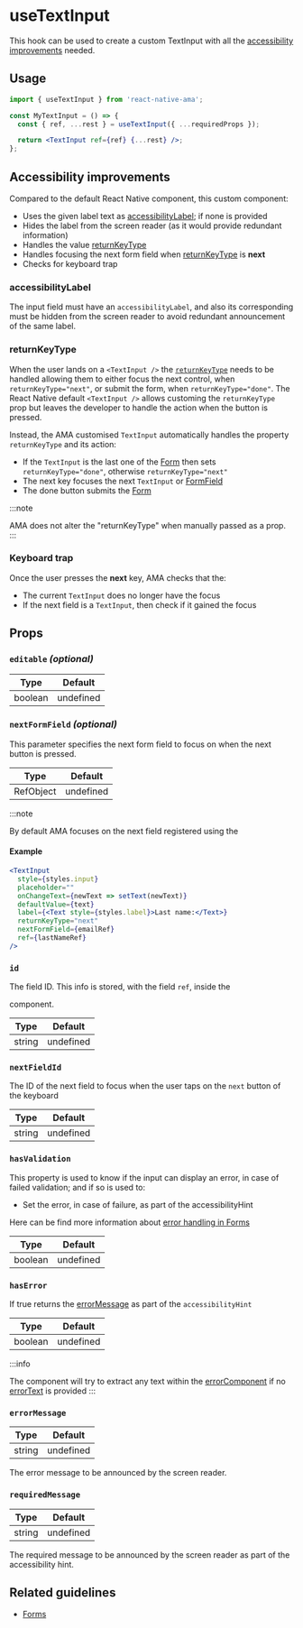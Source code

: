 # useTextInput

This hook can be used to create a custom TextInput with all the [accessibility improvements](#accessibility-improvements) needed.

## Usage

```jsx
import { useTextInput } from 'react-native-ama';

const MyTextInput = () => {
  const { ref, ...rest } = useTextInput({ ...requiredProps });

  return <TextInput ref={ref} {...rest} />;
};
```

## Accessibility improvements

Compared to the default React Native component, this custom component:

- Uses the given label text as [accessibilityLabel](#accessibilitylabel); if none is provided
- Hides the label from the screen reader (as it would provide redundant information)
- Handles the value [returnKeyType](#returnkeytype)
- Handles focusing the next form field when [returnKeyType](#returnkeytype) is **next**
- Checks for keyboard trap <DevOnly />

### accessibilityLabel

The input field must have an `accessibilityLabel`, and also its corresponding must be hidden from the screen reader to avoid redundant announcement of the same label.

### returnKeyType

When the user lands on a `<TextInput />` the [`returnKeyType`](https://reactnative.dev/docs/textinput#returnkeytype) needs to be handled allowing them to either focus the next control, when `returnKeyType="next"`, or submit the form, when `returnKeyType="done"`. The React Native default `<TextInput />` allows customing the `returnKeyType` prop but leaves the developer to handle the action when the button is pressed.

Instead, the AMA customised `TextInput` automatically handles the property `returnKeyType` and its action:

- If the `TextInput` is the last one of the [Form](./Form.md) then sets `returnKeyType="done"`, otherwise `returnKeyType="next"`
- The next key focuses the next `TextInput` or [FormField](./FormField.md)
- The done button submits the [Form](./Form.md)

:::note

AMA does not alter the "returnKeyType" when manually passed as a prop.
:::

### Keyboard trap

Once the user presses the **next** key, AMA checks that the:

- The current `TextInput` does no longer have the focus
- If the next field is a `TextInput`, then check if it gained the focus

## Props

### `editable` _(optional)_

| Type    | Default   |
| ------- | --------- |
| boolean | undefined |

### `nextFormField` _(optional)_

This parameter specifies the next form field to focus on when the next button is pressed.

| Type      | Default   |
| --------- | --------- |
| RefObject | undefined |

:::note

By default AMA focuses on the next field registered using the

#### Example

```jsx
<TextInput
  style={styles.input}
  placeholder=""
  onChangeText={newText => setText(newText)}
  defaultValue={text}
  label={<Text style={styles.label}>Last name:</Text>}
  returnKeyType="next"
  nextFormField={emailRef}
  ref={lastNameRef}
/>
```

### `id`

The field ID. This info is stored, with the field `ref`, inside the [<Form />](./Form) component.

| Type   | Default   |
| ------ | --------- |
| string | undefined |

### `nextFieldId`

The ID of the next field to focus when the user taps on the `next` button of the keyboard

| Type   | Default   |
| ------ | --------- |
| string | undefined |

### <Required /> `hasValidation`

This property is used to know if the input can display an error, in case of failed validation; and if so is used to:

- Set the error, in case of failure, as part of the accessibilityHint

Here can be find more information about [error handling in Forms](../guidelines/forms#errors)

| Type    | Default   |
| ------- | --------- |
| boolean | undefined |

### `hasError`

If true returns the [errorMessage](#error-message) as part of the `accessibilityHint`

| Type    | Default   |
| ------- | --------- |
| boolean | undefined |

:::info

The component will try to extract any text within the [errorComponent](#errorcomponent) if no [errorText](#errorText) is provided
:::

### `errorMessage`

| Type   | Default   |
| ------ | --------- |
| string | undefined |

The error message to be announced by the screen reader.

### `requiredMessage`

| Type   | Default   |
| ------ | --------- |
| string | undefined |

The required message to be announced by the screen reader as part of the accessibility hint.

## Related guidelines

- [Forms](../guidelines/forms)
